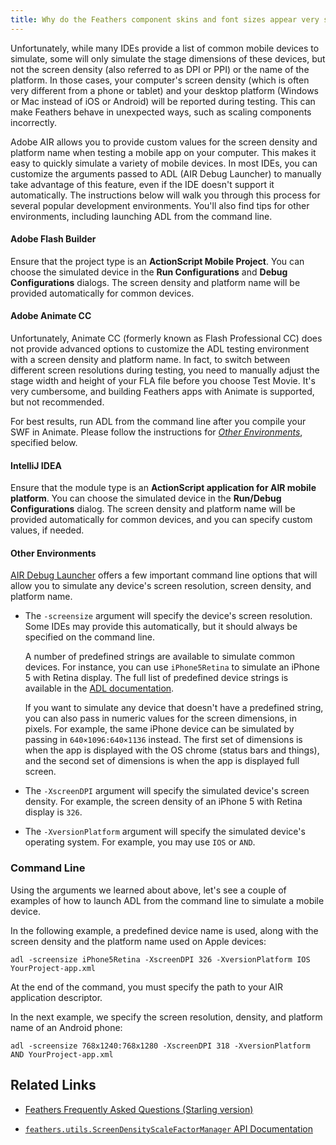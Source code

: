 ```yaml
---
title: Why do the Feathers component skins and font sizes appear very small when simulating a mobile device on my computer? (Starling version)
---
```


Unfortunately, while many IDEs provide a list of common mobile devices to simulate, some will only simulate the stage dimensions of these devices, but not the screen density (also referred to as DPI or PPI) or the name of the platform. In those cases, your computer's screen density (which is often very different from a phone or tablet) and your desktop platform (Windows or Mac instead of iOS or Android) will be reported during testing. This can make Feathers behave in unexpected ways, such as scaling components incorrectly.

Adobe AIR allows you to provide custom values for the screen density and platform name when testing a mobile app on your computer. This makes it easy to quickly simulate a variety of mobile devices. In most IDEs, you can customize the arguments passed to ADL (AIR Debug Launcher) to manually take advantage of this feature, even if the IDE doesn't support it automatically. The instructions below will walk you through this process for several popular development environments. You'll also find tips for other environments, including launching ADL from the command line.

#### Adobe Flash Builder

Ensure that the project type is an **ActionScript Mobile Project**. You can choose the simulated device in the **Run Configurations** and **Debug Configurations** dialogs. The screen density and platform name will be provided automatically for common devices.

#### Adobe Animate CC

Unfortunately, Animate CC (formerly known as Flash Professional CC) does not provide advanced options to customize the ADL testing environment with a screen density and platform name. In fact, to switch between different screen resolutions during testing, you need to manually adjust the stage width and height of your FLA file before you choose Test Movie. It's very cumbersome, and building Feathers apps with Animate is supported, but not recommended.

For best results, run ADL from the command line after you compile your SWF in Animate. Please follow the instructions for [_Other Environments_](#other-environments), specified below.

#### IntelliJ IDEA

Ensure that the module type is an **ActionScript application for AIR mobile platform**. You can choose the simulated device in the **Run/Debug Configurations** dialog. The screen density and platform name will be provided automatically for common devices, and you can specify custom values, if needed.

#### Other Environments

[AIR Debug Launcher](http://help.adobe.com/en_US/air/build/WSfffb011ac560372f-6fa6d7e0128cca93d31-8000.html) offers a few important command line options that will allow you to simulate any device's screen resolution, screen density, and platform name.

- The `-screensize` argument will specify the device's screen resolution. Some IDEs may provide this automatically, but it should always be specified on the command line.

  A number of predefined strings are available to simulate common devices. For instance, you can use `iPhone5Retina` to simulate an iPhone 5 with Retina display. The full list of predefined device strings is available in the [ADL documentation](http://help.adobe.com/en_US/air/build/WSfffb011ac560372f-6fa6d7e0128cca93d31-8000.html).

  If you want to simulate any device that doesn't have a predefined string, you can also pass in numeric values for the screen dimensions, in pixels. For example, the same iPhone device can be simulated by passing in `640×1096:640×1136` instead. The first set of dimensions is when the app is displayed with the OS chrome (status bars and things), and the second set of dimensions is when the app is displayed full screen.

- The `-XscreenDPI` argument will specify the simulated device's screen density. For example, the screen density of an iPhone 5 with Retina display is `326`.

- The `-XversionPlatform` argument will specify the simulated device's operating system. For example, you may use `IOS` or `AND`.

### Command Line

Using the arguments we learned about above, let's see a couple of examples of how to launch ADL from the command line to simulate a mobile device.

In the following example, a predefined device name is used, along with the screen density and the platform name used on Apple devices:

```code
adl -screensize iPhone5Retina -XscreenDPI 326 -XversionPlatform IOS YourProject-app.xml
```

At the end of the command, you must specify the path to your AIR application descriptor.

In the next example, we specify the screen resolution, density, and platform name of an Android phone:

```code
adl -screensize 768x1240:768x1280 -XscreenDPI 318 -XversionPlatform AND YourProject-app.xml
```

## Related Links

- [Feathers Frequently Asked Questions (Starling version)](./index.md)

- [`feathers.utils.ScreenDensityScaleFactorManager` API Documentation](/api-reference/feathers/utils/ScreenDensityScaleFactorManager.html)
